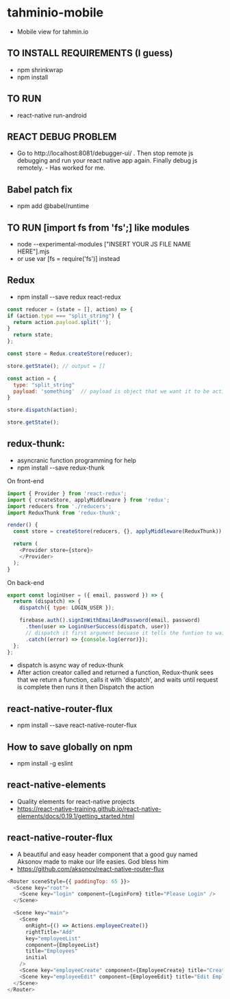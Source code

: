 # tahminio-mobile
- Mobile view for tahmin.io

## TO INSTALL REQUIREMENTS (I guess)
- npm shrinkwrap
- npm install

## TO RUN
- react-native run-android

## REACT DEBUG PROBLEM
- Go to http://localhost:8081/debugger-ui/ . Then stop remote js debugging and run your react native app again. Finally debug js remotely. - Has worked for me.

## Babel patch fix
- npm add @babel/runtime

## TO RUN [import fs from 'fs';] like modules 
- node --experimental-modules ["INSERT YOUR JS FILE NAME HERE"].mjs
- or use var [fs = require('fs')] instead

## Redux
- npm install --save redux react-redux
```js
const reducer = (state = [], action) => {
if (action.type === "split_string") {
  return action.payload.split('');
}
  return state;
};

const store = Redux.createStore(reducer);

store.getState(); // output = []

const action = {
  type: "split_string"
  payload: 'something'	// payload is object that we want it to be actioned
}

store.dispatch(action);

store.getState();
```

## redux-thunk:
-	asyncranic function programming for help
-	npm install --save redux-thunk

On front-end
```js
import { Provider } from 'react-redux';
import { createStore, applyMiddleware } from 'redux';
import reducers from './reducers';
import ReduxThunk from 'redux-thunk';

render() {
  const store = createStore(reducers, {}, applyMiddleware(ReduxThunk));

  return (
    <Provider store={store}>
    </Provider>
  );
}
```

On back-end
```js
export const loginUser = ({ email, password }) => {
  return (dispatch) => {
    dispatch({ type: LOGIN_USER });

    firebase.auth().signInWithEmailAndPassword(email, password)
      .then(user => LoginUserSuccess(dispatch, user))         
      // dispatch it first argument becuase it tells the funtion to wait until process is complete
      .catch((error) => {console.log(error)});
  };
};
```
- dispatch is async way of redux-thunk
- After action creator called and returned a function, Redux-thunk sees that we return a function, calls it with 'dispatch', and waits until request is complete then runs it then Dispatch the action
  
## react-native-router-flux
- npm install --save react-native-router-flux

## How to save globally on npm
- npm install -g eslint

## react-native-elements
- Quality elements for react-native projects
- https://react-native-training.github.io/react-native-elements/docs/0.19.1/getting_started.html

## react-native-router-flux
- A beautiful and easy header component that a good guy named Aksonov made to make our life easies. God bless him
- https://github.com/aksonov/react-native-router-flux
```js
<Router sceneStyle={{ paddingTop: 65 }}>
  <Scene key="root">
    <Scene key="login" component={LoginForm} title="Please Login" />
  </Scene>

  <Scene key="main">
    <Scene
      onRight={() => Actions.employeeCreate()}
      rightTitle="Add"
      key="employeeList"
      component={EmployeeList}
      title="Employees"
      initial
    />
    <Scene key="employeeCreate" component={EmployeeCreate} title="Create Employee" />
    <Scene key="employeeEdit" component={EmployeeEdit} title="Edit Employee" />
  </Scene>
</Router>
```
